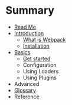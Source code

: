 # Summary

* [Read Me](README.md)
* [Introduction](introduction/README.md)
   * [What is Webpack](introduction/Webpack.md)
   * [Installation](introduction/Installation.md)
* [Basics](basics/README.md)
   * [Get started](basics/get_started.md)
   * Configuration
   * Using Loaders
   * Using Plugins
* Advanced
* [Glossary](GLOSSARY.md)
* Reference

